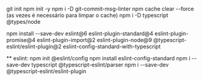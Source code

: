 git init
npm init -y
npm i -D git-commit-msg-linter
npm cache clear --force (as vezes é necessário para limpar o cache)
npm i -D typescript @types/node

npm install --save-dev eslint@6 eslint-plugin-standard@4 eslint-plugin-promise@4 eslint-plugin-import@2 eslint-plugin-node@9 @typescript-eslint/eslint-plugin@2 eslint-config-standard-with-typescript


** eslint: 
npm init @eslint/config
npm install eslint-config-standard
npm i --save-dev typescript @typescript-eslint/parser
npm i --save-dev @typescript-eslint/eslint-plugin